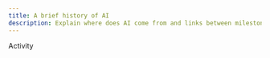 ```yaml
---
title: A brief history of AI
description: Explain where does AI come from and links between milestones in history of AI and educational AI uses
---
```

Activity
